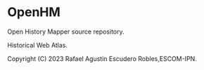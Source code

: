 # OpenHM
Open History Mapper source repository.

Historical Web Atlas.

Copyright (C) 2023 Rafael Agustin Escudero Robles,ESCOM-IPN.
